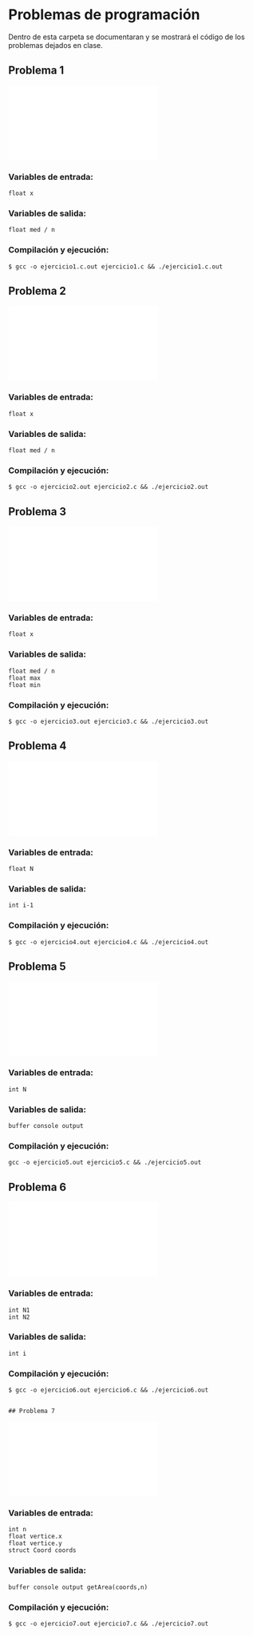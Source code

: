 # Problemas de programación
Dentro de esta carpeta se documentaran y se mostrará el código de los problemas dejados en clase.

## Problema 1
![Problema1](/problemas_progra/ejercicio1.c )
### Variables de entrada:
    float x
### Variables de salida:
    float med / n
### Compilación y ejecución:
    $ gcc -o ejercicio1.c.out ejercicio1.c && ./ejercicio1.c.out

## Problema 2
![Problema2]( /problemas_progra/ejercicio2.c)
### Variables de entrada:
    float x
### Variables de salida:
    float med / n
### Compilación y ejecución:
    $ gcc -o ejercicio2.out ejercicio2.c && ./ejercicio2.out

## Problema 3
![Problema3]( /problemas_progra/ejercicio3.c)
### Variables de entrada:
    float x
### Variables de salida:
    float med / n
    float max
    float min
### Compilación y ejecución:
    $ gcc -o ejercicio3.out ejercicio3.c && ./ejercicio3.out

## Problema 4
![Problema4](/problemas_progra/ejercicio4.c )
### Variables de entrada:
    float N
### Variables de salida:
    int i-1
### Compilación y ejecución:
    $ gcc -o ejercicio4.out ejercicio4.c && ./ejercicio4.out

## Problema 5
![Problema5](/problemas_progra/ejercicio5.c )
### Variables de entrada:
    int N
### Variables de salida:
    buffer console output
### Compilación y ejecución:
    gcc -o ejercicio5.out ejercicio5.c && ./ejercicio5.out

## Problema 6
![Problema6](/problemas_progra/ejercicio6.c )
### Variables de entrada:
    int N1
    int N2
### Variables de salida:
    int i
### Compilación y ejecución:
    $ gcc -o ejercicio6.out ejercicio6.c && ./ejercicio6.out
    
    
    ## Problema 7
![Problema6](/problemas_progra/ejercicio7.c )
### Variables de entrada:
    int n
    float vertice.x
    float vertice.y
    struct Coord coords
### Variables de salida:
    buffer console output getArea(coords,n)
### Compilación y ejecución:
    $ gcc -o ejercicio7.out ejercicio7.c && ./ejercicio7.out

